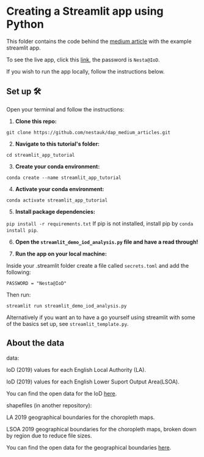 # Creating a Streamlit app using Python

This folder contains the code behind the [medium article](https://medium.com/data-analytics-at-nesta/creating-interactive-dashboards-in-python-a-tutorial-using-streamlit-84ec94033a32) with the example streamlit app.

To see the live app, click this [link](https://dap-tutorial-geographical-iod-deciles.streamlit.app/), the password is `Nesta@IoD`.

If you wish to run the app locally, follow the instructions below.

## Set up 🛠️
Open your terminal and follow the instructions:
1. **Clone this repo:** 

`git clone https://github.com/nestauk/dap_medium_articles.git`

2. **Navigate to this tutorial's folder:** 

`cd streamlit_app_tutorial`

3. **Create your conda environment:** 

`conda create --name streamlit_app_tutorial`

4. **Activate your conda environment:** 

`conda activate streamlit_app_tutorial`

5. **Install package dependencies:** 

`pip install -r requirements.txt`
If pip is not installed, install pip by `conda install pip`.

6. **Open the `streamlit_demo_iod_analysis.py` file and have a read through!** 

7. **Run the app on your local machine:**

Inside your .streamlit folder create a file called `secrets.toml` and add the following:

`PASSWORD = "Nesta@IoD"`

Then run:

`streamlit run streamlit_demo_iod_analysis.py`

Alternatively if you want an to have a go yourself using streamlit with some of the basics set up, see `streamlit_template.py`.

## About the data
data:

IoD (2019) values for each English Local Authority (LA).

IoD (2019) values for each English Lower Suport Output Area(LSOA).

You can find the open data for the IoD [here](https://opendatacommunities.org/def/concept/folders/themes/societal-wellbeing).

shapefiles (in another repository): 

LA 2019 geographical boundaries for the choropleth maps.

LSOA 2019 geographical boundaries for the choropleth maps, broken down by region due to reduce file sizes.

You can find the open data for the geographical boundaries [here](https://geoportal.statistics.gov.uk/search?collection=Dataset).
